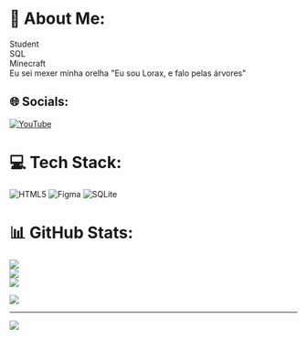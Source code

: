 # 💫 About Me:
Student<br>SQL<br>Minecraft<br>Eu sei mexer minha orelha
"Eu sou Lorax, e falo pelas árvores"


## 🌐 Socials:
[![YouTube](https://img.shields.io/badge/YouTube-%23FF0000.svg?logo=YouTube&logoColor=white)](https://youtube.com/@https://www.youtube.com/@SouzI.) 

# 💻 Tech Stack:
![HTML5](https://img.shields.io/badge/html5-%23E34F26.svg?style=for-the-badge&logo=html5&logoColor=white) 	![Figma](https://img.shields.io/badge/figma-%23F24E1E.svg?style=for-the-badge&logo=figma&logoColor=white) ![SQLite](https://img.shields.io/badge/sqlite-%2307405e.svg?style=for-the-badge&logo=sqlite&logoColor=white)
# 📊 GitHub Stats:
![](https://github-readme-stats.vercel.app/api?username=JonasExtreme&theme=dark&hide_border=false&include_all_commits=true&count_private=true)<br/>
![](https://github-readme-streak-stats.herokuapp.com/?user=JonasExtreme&theme=dark&hide_border=false)<br/>
![](https://github-readme-stats.vercel.app/api/top-langs/?username=JonasExtreme&theme=dark&hide_border=false&include_all_commits=true&count_private=true&layout=compact)


<img src="https://static.wikia.nocookie.net/your-bizarre-adventure/images/0/03/New_Diavolo.png/revision/latest?cb=20221212232410">

---
[![](https://visitcount.itsvg.in/api?id=JonasExtreme&icon=0&color=8)](https://visitcount.itsvg.in)